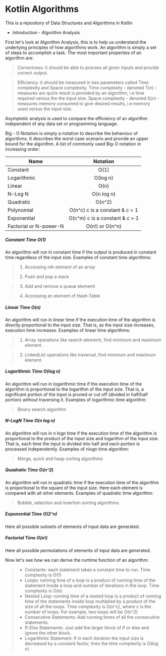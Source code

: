 # Kotlin Algorithms

This is a repository of Data Structures and Algorithms in Kotlin

* Introduction - Algorithm Analysis

First let's look at Algorithm Analysis, this is to help us understand the underlying principles of how algorithms work.
An algorithm is simply a set of steps to accomplish a task. The most important properties of an algorithm are:

> Correctness: it should be able to process all given inputs and provide correct output.

> Efficiency: it should be measured in two parameters called Time complexity and Space complexity.
Time complexity - denoted T(n) - measures are quick result is provided by an algorithm, i.e time required versus the the input size.
Space complexity - denoted S(n) - measures memory consumed to give desired results, i.e memory used versus the input size.

Asymptotic analysis is used to compare the efficiency of an algorithm independent of any data set or programming language.

Big - O Notation is simply a notation to describe the behaviour of algorithms. It describes the worst case scenario and provide an upper bound for the algorithm. A list of commonly used Big-O notation in increasing order:


| Name   |      Notation      |
|----------|:-------------:   |
| Constant |  O(1) | :-------------:
| Logarithmic |    O(log n) | :-------------: 
| Linear | O(n) |
| N-Log N | O(n log n)        |
| Quadratic | O(n^2) |
| Polynomial | O(n^c) c is a constant & c > 1 | 
| Exponential | O(c^m) c is a constant & c > 1 |
| Factorial or N-power-N | O(n!) or O(n^n) |

##### Constant Time O(1)
An algorithm will run in constant time if the output is produced in constant time regardless of the input size.
Examples of constant time algorithms:
> 1. Accessing nth element of an array

> 2. Push and pop a stack

> 3. Add and remove a queue elememt

> 4. Accessing an element of Hash-Table

##### Linear Time O(n)
An algorithm will run in linear time if the execution time of the algorithm is directly proportional to the input size. That is, as the input size increases, execution time increases. Examples of linear time algorithms:
> 1. Array operations like search elememt, find minimum and maximum element.

> 2. LinkedList operations like traversal, find minimum and maximum element.

##### Logarithmic Time O(log n)
An algorithm will run in logarithmic time if the execution time of the algorithm is proportional to the logarithm of the input size. That is, a significant portion of the input is pruned or cut off (divided in half/half portion) without traversing it. Examples of logarithmic time algorithm:
> Binary search algorithm

##### N-LogN Time O(n log n)
An algorithm will run in n logn time if the execution time of the algorithm is proportional to the product of the input size and logarithm of the input size. That is, each time the input is divided into half and each portion is processed independently. Examples of nlogn time algorithm:
> Merge, quick and heap sorting algorithms

##### Quadratic Time O(n^2)
An algorithm will run in quadratic time if the execution time of the algorithm is proportional to the square of the input size. Here each element is compared with all other elements. Examples of quadratic time algorithm:
> Bubble, selection and insertion sorting algorithms

##### Exponential Time O(2^n)
Here all possible subsets of elements of input data are generated.

##### Factorial Time O(n!)
Here all possible permutations of elements of input data are generated.

Now let's see how we can derive the runtime function of an algorithm:
> * Constants: each statement takes a constant time to run. Time complexity is O(1)
> * Loops: running time of a loop is a product of running time of the statement inside a loop and number of iterations in the loop. Time complexity is O(n)
> * Nested Loop: running time of a nested loop is a product of running time of the statements inside loop multiplied by a product of the size of all the loops. Time complexity is O(n^c), where c is the number of loops. For example, two loops will be O(n^2)
> * Consecutive Statements: Add running times of all the consecutive statements.
> * If-Else Statements: Just add the larger block of if or else and ignore the other block.
> * Logarithmic Statement: If in each iteration the input size is decreased by a constant factor, then the time complexity is O(log n)
